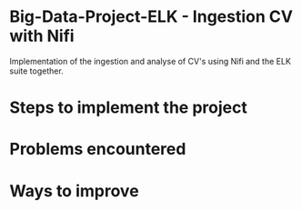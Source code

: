 # Big-Data-Project-ELK - Ingestion CV with Nifi
Implementation of the ingestion and analyse of CV's using Nifi and the ELK suite together. 

# Steps to implement the project 

# Problems encountered

# Ways to improve


